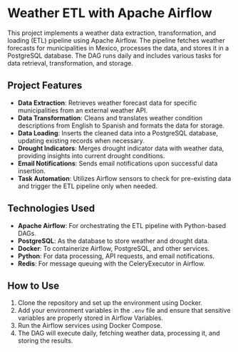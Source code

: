 # Weather ETL with Apache Airflow

This project implements a weather data extraction, transformation, and loading (ETL) pipeline using Apache Airflow. The pipeline fetches weather forecasts for municipalities in Mexico, processes the data, and stores it in a PostgreSQL database. The DAG runs daily and includes various tasks for data retrieval, transformation, and storage.

## Project Features
- **Data Extraction**: Retrieves weather forecast data for specific municipalities from an external weather API.
- **Data Transformation**: Cleans and translates weather condition descriptions from English to Spanish and formats the data for storage.
- **Data Loading**: Inserts the cleaned data into a PostgreSQL database, updating existing records when necessary.
- **Drought Indicators**: Merges drought indicator data with weather data, providing insights into current drought conditions.
- **Email Notifications**: Sends email notifications upon successful data insertion.
- **Task Automation**: Utilizes Airflow sensors to check for pre-existing data and trigger the ETL pipeline only when needed.

## Technologies Used
- **Apache Airflow**: For orchestrating the ETL pipeline with Python-based DAGs.
- **PostgreSQL**: As the database to store weather and drought data.
- **Docker**: To containerize Airflow, PostgreSQL, and other services.
- **Python**: For data processing, API requests, and email notifications.
- **Redis**: For message queuing with the CeleryExecutor in Airflow.

## How to Use
1. Clone the repository and set up the environment using Docker.
2. Add your environment variables in the `.env` file and ensure that sensitive variables are properly stored in Airflow Variables.
3. Run the Airflow services using Docker Compose.
4. The DAG will execute daily, fetching weather data, processing it, and storing the results.
